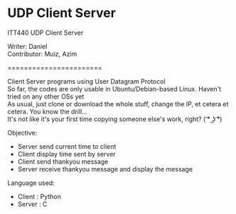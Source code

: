 # UDP Client Server
ITT440 UDP Client Server 

Writer: Daniel\
Contributor: Muiz, Azim

=======================

Client Server programs using User Datagram Protocol\
So far, the codes are only usable in Ubuntu/Debian-based Linux. Haven't tried on any other OSs yet\
As usual, just clone or download the whole stuff, change the IP, et cetera et cetera. You know the drill...\
It's not like it's your first time copying someone else's work, right? (  ͡° ͜ʖ ͡°)


Objective:
- Server send current time to client
- Client display time sent by server
- Client send thankyou message
- Server receive thankyou message and display the message



Language used:
- Client : Python
- Server : C
